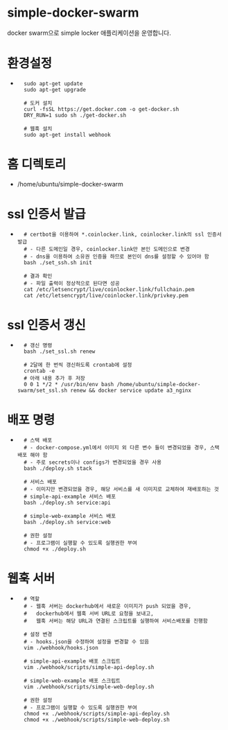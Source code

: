 # simple-docker-swarm
docker swarm으로 simple locker 애플리케이션을 운영합니다.

# 환경설정
- ```
    sudo apt-get update
    sudo apt-get upgrade

    # 도커 설치
    curl -fsSL https://get.docker.com -o get-docker.sh
    DRY_RUN=1 sudo sh ./get-docker.sh

    # 웹훅 설치
    sudo apt-get install webhook
    ```

# 홈 디렉토리
- /home/ubuntu/simple-docker-swarm

# ssl 인증서 발급
- ```
    # certbot을 이용하여 *.coinlocker.link, coinlocker.link의 ssl 인증서 발급
    # - 다른 도메인일 경우, coinlocker.link만 본인 도메인으로 변경
    # - dns을 이용하여 소유권 인증을 하므로 본인이 dns를 설정할 수 있어야 함
    bash ./set_ssh.sh init

    # 결과 확인
    # - 파일 출력이 정상적으로 된다면 성공
    cat /etc/letsencrypt/live/coinlocker.link/fullchain.pem
    cat /etc/letsencrypt/live/coinlocker.link/privkey.pem
    ```

# ssl 인증서 갱신
- ```
    # 갱신 명령
    bash ./set_ssl.sh renew
    
    # 2달에 한 번씩 갱신하도록 crontab에 설정 
    crontab -e
    # 아래 내용 추가 후 저장
    0 0 1 */2 * /usr/bin/env bash /home/ubuntu/simple-docker-swarm/set_ssl.sh renew && docker service update a3_nginx
    ```

# 배포 명령
- ```
    # 스택 배포
    # - docker-compose.yml에서 이미지 외 다른 변수 들이 변경되었을 경우, 스택 배포 해야 함
    # - 주로 secrets이나 configs가 변경되었을 경우 사용
    bash ./deploy.sh stack

    # 서비스 배포
    # - 이미지만 변경되었을 경우, 해당 서비스를 새 이미지로 교체하여 재배포하는 것
    # simple-api-example 서비스 배포
    bash ./deploy.sh service:api

    # simple-web-example 서비스 배포
    bash ./deploy.sh service:web

    # 권한 설정
    # - 프로그램이 실행할 수 있도록 실행권한 부여
    chmod +x ./deploy.sh
    ```

# 웹훅 서버
- ```
    # 역할
    # - 웹훅 서버는 dockerhub에서 새로운 이미지가 push 되었을 경우,
    #   dockerhub에서 웹훅 서버 URL로 요청을 보내고,
    #   웹훅 서버는 해당 URL과 연결된 스크립트를 실행하여 서비스배포를 진행함

    # 설정 변경
    # - hooks.json을 수정하여 설정을 변경할 수 있음
    vim ./webhook/hooks.json

    # simple-api-example 배포 스크립트
    vim ./webhook/scripts/simple-api-deploy.sh

    # simple-web-example 배포 스크립트
    vim ./webhook/scripts/simple-web-deploy.sh

    # 권한 설정
    # - 프로그램이 실행할 수 있도록 실행권한 부여
    chmod +x ./webhook/scripts/simple-api-deploy.sh
    chmod +x ./webhook/scripts/simple-web-deploy.sh
    ```
